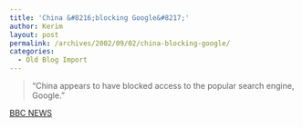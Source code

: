 ```yaml
---
title: 'China &#8216;blocking Google&#8217;'
author: Kerim
layout: post
permalink: /archives/2002/09/02/china-blocking-google/
categories:
  - Old Blog Import
---
```


>   &#8220;China appears to have blocked access to the popular search engine, Google.&#8221;


<a href="http://news.bbc.co.uk/2/hi/technology/2231101.stm" onclick="_gaq.push(['_trackEvent', 'outbound-article', 'http://news.bbc.co.uk/2/hi/technology/2231101.stm', 'BBC NEWS']);" >BBC NEWS</a>


